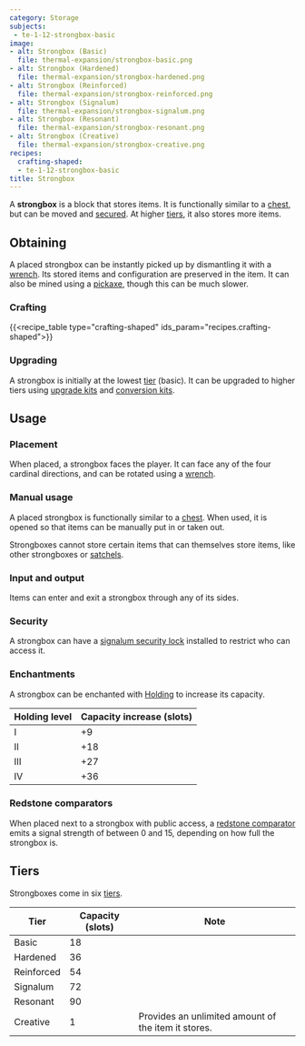 ```yaml
---
category: Storage
subjects:
 - te-1-12-strongbox-basic
image:
- alt: Strongbox (Basic)
  file: thermal-expansion/strongbox-basic.png
- alt: Strongbox (Hardened)
  file: thermal-expansion/strongbox-hardened.png
- alt: Strongbox (Reinforced)
  file: thermal-expansion/strongbox-reinforced.png
- alt: Strongbox (Signalum)
  file: thermal-expansion/strongbox-signalum.png
- alt: Strongbox (Resonant)
  file: thermal-expansion/strongbox-resonant.png
- alt: Strongbox (Creative)
  file: thermal-expansion/strongbox-creative.png
recipes:
  crafting-shaped:
  - te-1-12-strongbox-basic
title: Strongbox
---
```


A **strongbox** is a block that stores items. It is functionally similar to a
[chest](https://minecraft.gamepedia.com/Chest), but can be moved and
[secured](../../thermal-foundation/signalum-security-lock/). At higher [tiers](#tiers), it also
stores more items.


Obtaining
---------

A placed strongbox can be instantly picked up by dismantling it with a
[wrench](../../wrenches/). Its stored items and configuration are preserved in
the item. It can also be mined using a
[pickaxe](https://minecraft.gamepedia.com/Pickaxe), though this can be much
slower.

### Crafting
{{<recipe_table type="crafting-shaped" ids_param="recipes.crafting-shaped">}}

### Upgrading
A strongbox is initially at the lowest [tier](#tiers) (basic). It can be
upgraded to higher tiers using [upgrade kits](../../thermal-foundation/upgrade-kits/) and
[conversion kits](../../thermal-foundation/conversion-kits/).


Usage
-----

### Placement
When placed, a strongbox faces the player. It can face any of the four cardinal
directions, and can be rotated using a [wrench](../../wrenches/).

### Manual usage
A placed strongbox is functionally similar to a
[chest](https://minecraft.gamepedia.com/Chest). When used, it is opened so that
items can be manually put in or taken out.

Strongboxes cannot store certain items that can themselves store items, like
other strongboxes or [satchels](../satchel/).

### Input and output
Items can enter and exit a strongbox through any of its sides.

### Security
A strongbox can have a [signalum security lock](../../thermal-foundation/signalum-security-lock/)
installed to restrict who can access it.

### Enchantments
A strongbox can be enchanted with [Holding](../../cofh-core/holding/) to increase its
capacity.

| Holding level | Capacity increase (slots) |
|---|---|
| I | +9 |
| II | +18 |
| III | +27 |
| IV | +36 |


### Redstone comparators
When placed next to a strongbox with public access, a [redstone
comparator](https://minecraft.gamepedia.com/Redstone_Comparator) emits a signal
strength of between 0 and 15, depending on how full the strongbox is.


Tiers
-----

Strongboxes come in six [tiers](../../thermal-foundation/tiers/).



| Tier | Capacity (slots) | Note |
|---|---|---|
| Basic | 18 |
| Hardened | 36 |
| Reinforced | 54 |
| Signalum | 72 |
| Resonant | 90 |
| Creative | 1 | Provides an unlimited amount of the item it stores. |



